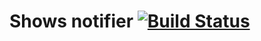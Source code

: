 # Shows notifier [![Build Status](https://travis-ci.org/Undin/shows-notifier.svg?branch=master)](https://travis-ci.org/Undin/shows-notifier)
